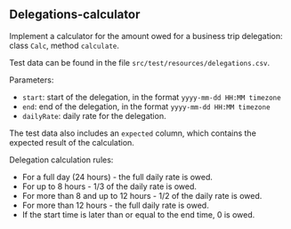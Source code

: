 ## Delegations-calculator

Implement a calculator for the amount owed for a business trip delegation: class `Calc`, method `calculate`.

Test data can be found in the file `src/test/resources/delegations.csv`.

Parameters:
* `start`: start of the delegation, in the format `yyyy-mm-dd HH:MM timezone`
* `end`: end of the delegation, in the format `yyyy-mm-dd HH:MM timezone`
* `dailyRate`: daily rate for the delegation.

The test data also includes an `expected` column, which contains the expected result of the calculation.

Delegation calculation rules:
* For a full day (24 hours) - the full daily rate is owed.
* For up to 8 hours - 1/3 of the daily rate is owed.
* For more than 8 and up to 12 hours - 1/2 of the daily rate is owed.
* For more than 12 hours - the full daily rate is owed.
* If the start time is later than or equal to the end time, 0 is owed.
